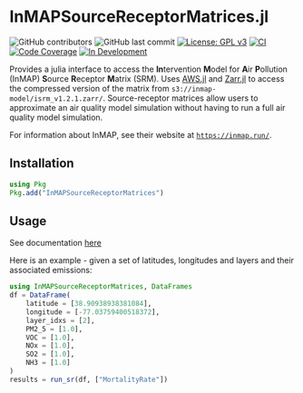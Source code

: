 InMAPSourceReceptorMatrices.jl
===========
![GitHub contributors](https://img.shields.io/github/contributors/e4st-dev/InMAPSourceReceptorMatrices.jl?logo=GitHub)
![GitHub last commit](https://img.shields.io/github/last-commit/e4st-dev/InMAPSourceReceptorMatrices.jl/main?logo=GitHub)
[![License: GPL v3](https://img.shields.io/badge/License-GPLv3-blue.svg)](https://www.gnu.org/licenses/gpl-3.0)
[![CI](https://github.com/e4st-dev/InMAPSourceReceptorMatrices.jl/workflows/CI/badge.svg)](https://github.com/e4st-dev/InMAPSourceReceptorMatrices.jl/actions?query=workflow%3ACI)
[![Code Coverage](https://codecov.io/gh/e4st-dev/InMAPSourceReceptorMatrices.jl/branch/main/graph/badge.svg)](https://codecov.io/gh/e4st-dev/InMAPSourceReceptorMatrices.jl)
[![In Development](https://img.shields.io/badge/docs-dev-blue.svg)](https://e4st-dev.github.io/InMAPSourceReceptorMatrices.jl/dev/)

Provides a julia interface to access the **In**tervention **M**odel for **A**ir **P**ollution (InMAP) **S**ource **R**eceptor **M**atrix (SRM).  Uses [AWS.jl](https://github.com/JuliaCloud/AWS.jl) and [Zarr.jl](https://github.com/JuliaIO/Zarr.jl) to access the compressed version of the matrix from `s3://inmap-model/isrm_v1.2.1.zarr/`.  Source-receptor matrices allow users to approximate an air quality model simulation without having to run a full air quality model simulation.

For information about InMAP, see their website at [`https://inmap.run/`](https://inmap.run/).

## Installation
```julia
using Pkg
Pkg.add("InMAPSourceReceptorMatrices")
```

## Usage
See documentation [here](https://e4st-dev.github.io/InMAPSourceReceptorMatrices.jl/dev/)

Here is an example - given a set of latitudes, longitudes and layers and their associated emissions:

```julia
using InMAPSourceReceptorMatrices, DataFrames
df = DataFrame(
    latitude = [38.90938938381084],
    longitude = [-77.03759400518372],
    layer_idxs = [2],
    PM2_5 = [1.0],
    VOC = [1.0],
    NOx = [1.0],
    SO2 = [1.0],
    NH3 = [1.0]
)
results = run_sr(df, ["MortalityRate"])
```